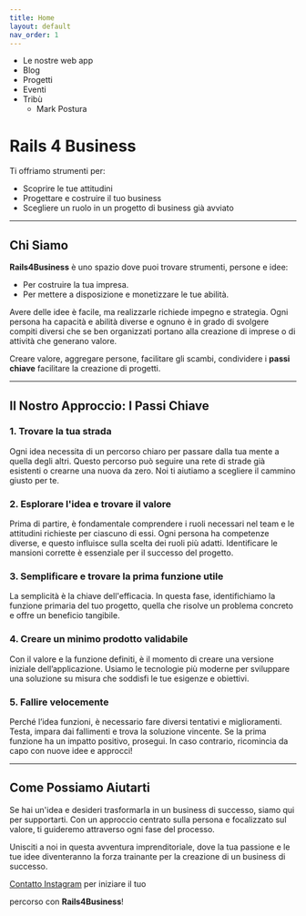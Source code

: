 ```yaml
---
title: Home
layout: default
nav_order: 1
---
```


- Le nostre web app
- Blog
- Progetti
- Eventi
- Tribù
  - Mark Postura
  


# Rails 4 Business

Ti offriamo strumenti per:

- Scoprire le tue attitudini
- Progettare e costruire il tuo business
- Scegliere un ruolo in un progetto di business già avviato

---

## Chi Siamo

**Rails4Business** è uno spazio dove puoi trovare strumenti, persone e idee:
- Per costruire la tua impresa. 
- Per mettere a disposizione e monetizzare le tue abilità. 

Avere delle idee è facile, ma realizzarle richiede impegno e strategia. Ogni persona ha capacità e abilità diverse e ognuno è in grado di svolgere compiti diversi che se ben organizzati portano alla creazione di imprese o di attività che generano valore.

Creare valore, aggregare persone, facilitare gli scambi, condividere i **passi chiave**  facilitare la creazione di progetti.

---

## Il Nostro Approccio: I Passi Chiave

### 1. **Trovare la tua strada**
Ogni idea necessita di un percorso chiaro per passare dalla tua mente a quella degli altri. Questo percorso può seguire una rete di strade già esistenti o crearne una nuova da zero. Noi ti aiutiamo a scegliere il cammino giusto per te.

### 2. **Esplorare l'idea e trovare il valore**
Prima di partire, è fondamentale comprendere i ruoli necessari nel team e le attitudini richieste per ciascuno di essi. Ogni persona ha competenze diverse, e questo influisce sulla scelta dei ruoli più adatti. Identificare le mansioni corrette è essenziale per il successo del progetto.

### 3. **Semplificare e trovare la prima funzione utile**
La semplicità è la chiave dell'efficacia. In questa fase, identifichiamo la funzione primaria del tuo progetto, quella che risolve un problema concreto e offre un beneficio tangibile.

### 4. **Creare un minimo prodotto validabile**
Con il valore e la funzione definiti, è il momento di creare una versione iniziale dell’applicazione. Usiamo le tecnologie più moderne per sviluppare una soluzione su misura che soddisfi le tue esigenze e obiettivi.

### 5. **Fallire velocemente**
Perché l’idea funzioni, è necessario fare diversi tentativi e miglioramenti. Testa, impara dai fallimenti e trova la soluzione vincente. Se la prima funzione ha un impatto positivo, prosegui. In caso contrario, ricomincia da capo con nuove idee e approcci!

---

## Come Possiamo Aiutarti

Se hai un'idea e desideri trasformarla in un business di successo, siamo qui per supportarti. Con un approccio centrato sulla persona e focalizzato sul valore, ti guideremo attraverso ogni fase del processo.

Unisciti a noi in questa avventura imprenditoriale, dove la tua passione e le tue idee diventeranno la forza trainante per la creazione di un business di successo.

[Contatto Instagram](https://www.instagram.com/rails4business/) per iniziare il tuo 

percorso con **Rails4Business**!
